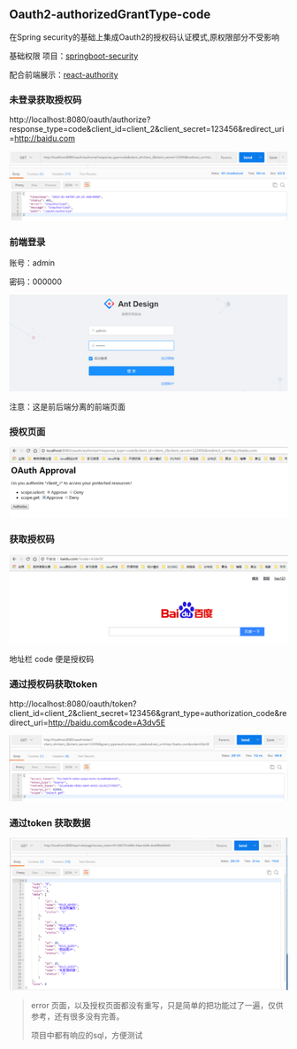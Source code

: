 ## Oauth2-authorizedGrantType-code
在Spring security的基础上集成Oauth2的授权码认证模式,原权限部分不受影响 

基础权限 项目：[springboot-security](https://github.com/ztgreat/springboot-security)

配合前端展示：[react-authority](https://github.com/ztgreat/react-authority)

### 未登录获取授权码

http://localhost:8080/oauth/authorize?response_type=code&client_id=client_2&client_secret=123456&redirect_uri=http://baidu.com

![未登录获取授权码](./pics/未登录获取授权码.png)

### 前端登录

账号：admin

密码：000000

![前端登录](./pics/前端登录.png)

注意：这是前后端分离的前端页面

### 授权页面

![授权页面](./pics/授权页面.png)



### 获取授权码

![获取授权码](./pics/获取授权码.png)

地址栏 code 便是授权码

### 通过授权码获取token

http://localhost:8080/oauth/token?client_id=client_2&client_secret=123456&grant_type=authorization_code&redirect_uri=http://baidu.com&code=A3dv5E

![获取token](./pics/获取token.png)

### 通过token 获取数据

![获取数据](./pics/获取数据.png)



>error 页面，以及授权页面都没有重写，只是简单的把功能过了一遍，仅供参考，还有很多没有完善。
>
>项目中都有响应的sql，方便测试



